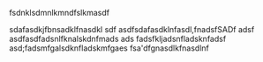 fsdnklsdmnlkmndfslkmasdf

sdafasdkjfbnsadklfnasdkl
sdf
asdfsdafasdklnfasdl,fnadsfSADf
adsf
asdfasdfadsnlfknalskdnfmads
ads
fadsfkljadsnfladsknfadsf
asd;fadsmfgalsdknfladskmfgaes
fsa'dfgnasdlkfnasdlnf